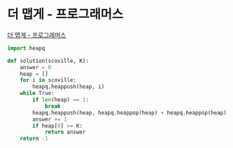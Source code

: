 # 더 맵게 - 프로그래머스

[더 맵게 - 프로그래머스](https://programmers.co.kr/learn/courses/30/lessons/42626)

```py
import heapq

def solution(scoville, K):
    answer = 0
    heap = []
    for i in scoville:
        heapq.heappush(heap, i)
    while True:
        if len(heap) == 1:
            break
        heapq.heappush(heap, heapq.heappop(heap) + heapq.heappop(heap) * 2)
        answer += 1
        if heap[0] >= K:
            return answer
    return -1
```
